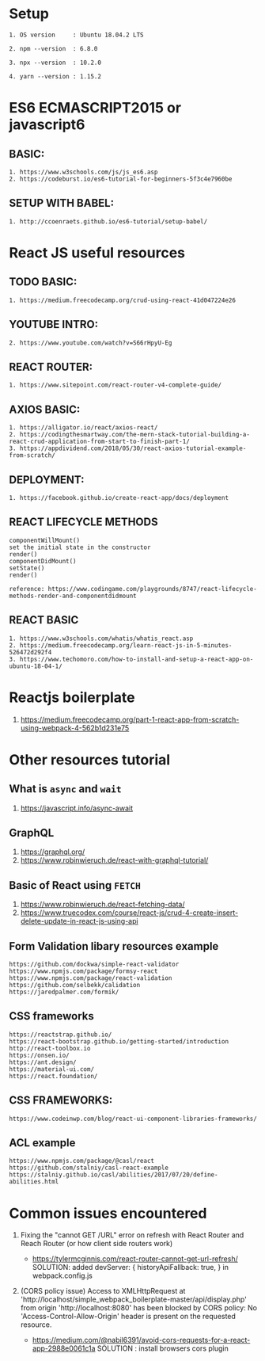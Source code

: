 # Setup
```
1. OS version     : Ubuntu 18.04.2 LTS

2. npm --version  : 6.8.0

3. npx --version  : 10.2.0

4. yarn --version : 1.15.2
```

# ES6 ECMASCRIPT2015 or javascript6
## BASIC:
	1. https://www.w3schools.com/js/js_es6.asp
	2. https://codeburst.io/es6-tutorial-for-beginners-5f3c4e7960be

## SETUP WITH BABEL:
	1. http://ccoenraets.github.io/es6-tutorial/setup-babel/

# React JS useful resources

## TODO BASIC: 
	1. https://medium.freecodecamp.org/crud-using-react-41d047224e26

## YOUTUBE INTRO: 
	2. https://www.youtube.com/watch?v=S66rHpyU-Eg

## REACT ROUTER:
	1. https://www.sitepoint.com/react-router-v4-complete-guide/
	
## AXIOS BASIC:
	1. https://alligator.io/react/axios-react/
	2. https://codingthesmartway.com/the-mern-stack-tutorial-building-a-react-crud-application-from-start-to-finish-part-1/
	3. https://appdividend.com/2018/05/30/react-axios-tutorial-example-from-scratch/

## DEPLOYMENT:
	1. https://facebook.github.io/create-react-app/docs/deployment

## REACT LIFECYCLE METHODS

```
componentWillMount()
set the initial state in the constructor
render()
componentDidMount()
setState()
render()

reference: https://www.codingame.com/playgrounds/8747/react-lifecycle-methods-render-and-componentdidmount
```

## REACT BASIC
	1. https://www.w3schools.com/whatis/whatis_react.asp
	2. https://medium.freecodecamp.org/learn-react-js-in-5-minutes-526472d292f4
	3. https://www.techomoro.com/how-to-install-and-setup-a-react-app-on-ubuntu-18-04-1/


# Reactjs boilerplate
1. https://medium.freecodecamp.org/part-1-react-app-from-scratch-using-webpack-4-562b1d231e75

# Other resources tutorial

## What is `async` and `wait`
1. https://javascript.info/async-await

## GraphQL
1. https://graphql.org/ 
2. https://www.robinwieruch.de/react-with-graphql-tutorial/

## Basic of React using `FETCH`
1. https://www.robinwieruch.de/react-fetching-data/
2. https://www.truecodex.com/course/react-js/crud-4-create-insert-delete-update-in-react-js-using-api


## Form Validation libary resources example
```
https://github.com/dockwa/simple-react-validator
https://www.npmjs.com/package/formsy-react
https://www.npmjs.com/package/react-validation
https://github.com/selbekk/calidation
https://jaredpalmer.com/formik/
```

## CSS frameworks
```
https://reactstrap.github.io/
https://react-bootstrap.github.io/getting-started/introduction
http://react-toolbox.io
https://onsen.io/
https://ant.design/
https://material-ui.com/
https://react.foundation/
```

## CSS FRAMEWORKS: 
```
https://www.codeinwp.com/blog/react-ui-component-libraries-frameworks/
```
## ACL example
```
https://www.npmjs.com/package/@casl/react
https://github.com/stalniy/casl-react-example
https://stalniy.github.io/casl/abilities/2017/07/20/define-abilities.html
```


# Common issues encountered

1. Fixing the "cannot GET /URL" error on refresh with React Router and Reach Router (or how client side routers work)
 	- https://tylermcginnis.com/react-router-cannot-get-url-refresh/
 	SOLUTION: added devServer: { historyApiFallback: true, } in webpack.config.js

2. (CORS policy issue) Access to XMLHttpRequest at 'http://localhost/simple_webpack_boilerplate-master/api/display.php' from origin 'http://localhost:8080' has been blocked by CORS policy: No 'Access-Control-Allow-Origin' header is present on the requested resource.
 	- https://medium.com/@nabil6391/avoid-cors-requests-for-a-react-app-2988e0061c1a
 	SOLUTION : install browsers cors plugin
